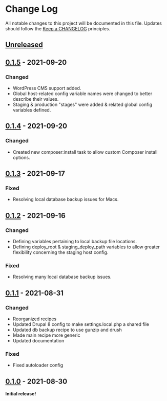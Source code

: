 # Change Log
All notable changes to this project will be documented in this file.
Updates should follow the [Keep a CHANGELOG](https://keepachangelog.com/) principles.

## [Unreleased][unreleased]

## [0.1.5] - 2021-09-20

### Changed

- WordPress CMS support added.
- Global host-related config variable names were changed to better describe their values.
- Staging & production "stages" were added & related global config variables defined.

## [0.1.4] - 2021-09-20

### Changed

- Created new composer:install task to allow custom Composer install options.

## [0.1.3] - 2021-09-17

### Fixed

- Resolving local database backup issues for Macs.

## [0.1.2] - 2021-09-16

### Changed

- Defining variables pertaining to local backup file locations.
- Defining deploy_root & staging_deploy_path variables to allow greater flexibility concerning the staging host config.

### Fixed

- Resolving many local database backup issues.

## [0.1.1] - 2021-08-31

### Changed

- Reorganized recipes
- Updated Drupal 8 config to make settings.local.php a shared file
- Updated db backup recipe to use gunzip and drush
- Made main recipe more generic
- Updated documentation

### Fixed

- Fixed autoloader config

## [0.1.0] - 2021-08-30

**Initial release!**

[unreleased]: https://github.com/unleashedtech/deployer-recipes/compare/v0.1.5...main
[0.1.5]: https://github.com/unleashedtech/deployer-recipes/compare/v0.1.4...v0.1.5
[0.1.4]: https://github.com/unleashedtech/deployer-recipes/compare/v0.1.3...v0.1.4
[0.1.3]: https://github.com/unleashedtech/deployer-recipes/compare/v0.1.2...v0.1.3
[0.1.2]: https://github.com/unleashedtech/deployer-recipes/compare/v0.1.1...v0.1.2
[0.1.1]: https://github.com/unleashedtech/deployer-recipes/compare/v0.1.0...v0.1.1
[0.1.0]: https://github.com/unleashedtech/deployer-recipes/releases/tag/v0.1.0
